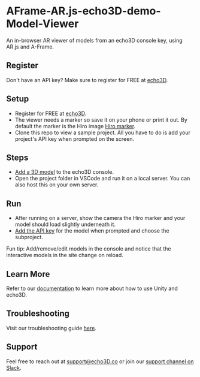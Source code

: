 # AFrame-AR.js-echo3D-demo-Model-Viewer
An in-browser AR viewer of models from an echo3D console key, using AR.js and A-Frame. 

## Register

Don't have an API key? Make sure to register for FREE at [echo3D](https://console.echo3D.co/#/auth/register).

## Setup
* Register for FREE at [echo3D](https://console.echo3D.co/#/auth/register).
* The viewer needs a marker so save it on your phone or print it out. By default the marker is the Hiro image [Hiro marker](https://3.bp.blogspot.com/-_rXmUhrNCt8/W0YImGVS1UI/AAAAAAAAECk/5uR-aSWdyx08jxRpRili6_B8D7NiCNHiQCLcBGAs/s320/hiro.png).
* Clone this repo to view a sample project. All you have to do is add your project's API key when prompted on the screen.

## Steps
* [Add a 3D model](https://docs.echo3d.co/quickstart/add-a-3d-model) to the echo3D console.
* Open the project folder in VSCode and run it on a local server. You can also host this on your own server.

## Run
* After running on a server, show the camera the Hiro marker and your model should load slightly underneath it.
* [Add the API key](https://docs.echo3d.co/quickstart/access-the-console) for the model when prompted and choose the subproject.

Fun tip: Add/remove/edit models in the console and notice that the interactive models in the site change on reload.

## Learn More
Refer to our [documentation](https://docs.echo3D.co/unity/) to learn more about how to use Unity and echo3D.

## Troubleshooting
Visit our troubleshooting guide [here](https://docs.echo3d.co/unity/troubleshooting#im-getting-a-newtonsoft.json.dll-error-in-unity).

## Support
Feel free to reach out at [support@echo3D.co](mailto:support@echo3D.co) or join our [support channel on Slack](https://go.echo3D.co/join). 
